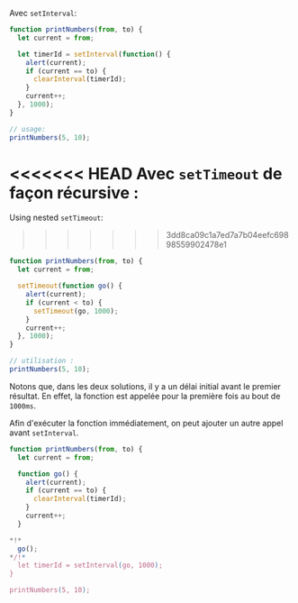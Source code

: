 
Avec `setInterval`:

```js run
function printNumbers(from, to) {
  let current = from;

  let timerId = setInterval(function() {
    alert(current);
    if (current == to) {
      clearInterval(timerId);
    }
    current++;
  }, 1000);
}

// usage:
printNumbers(5, 10);
```

<<<<<<< HEAD
Avec `setTimeout` de façon récursive :
=======
Using nested `setTimeout`:
>>>>>>> 3dd8ca09c1a7ed7a7b04eefc69898559902478e1


```js run
function printNumbers(from, to) {
  let current = from;

  setTimeout(function go() {
    alert(current);
    if (current < to) {
      setTimeout(go, 1000);
    }
    current++;
  }, 1000);
}

// utilisation :
printNumbers(5, 10);
```

Notons que, dans les deux solutions, il y a un délai initial avant le premier résultat. En effet, la fonction est appelée pour la première fois au bout de `1000ms`.

Afin d'exécuter la fonction immédiatement, on peut ajouter un autre appel avant `setInterval`.

```js run
function printNumbers(from, to) {
  let current = from;

  function go() {
    alert(current);
    if (current == to) {
      clearInterval(timerId);
    }
    current++;
  }

*!*
  go();
*/!*
  let timerId = setInterval(go, 1000);
}

printNumbers(5, 10);
```
